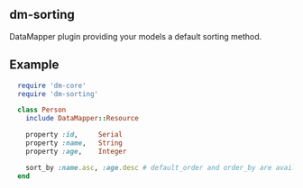 dm-sorting
----------

DataMapper plugin providing your models a default sorting method.

Example
-------

  ```ruby
    require 'dm-core'
    require 'dm-sorting'

    class Person
      include DataMapper::Resource

      property :id,     Serial
      property :name,   String
      property :age,    Integer

      sort_by :name.asc, :age.desc # default_order and order_by are available too
    end
  ```
